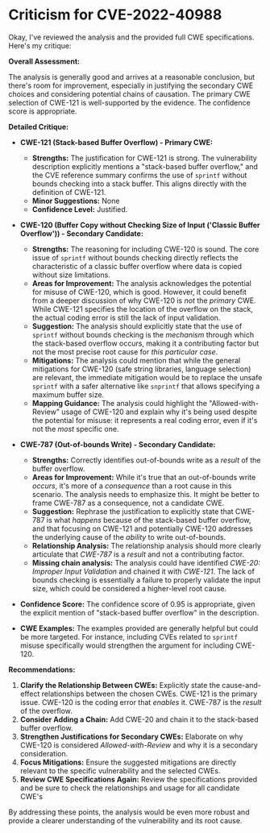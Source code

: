 # Criticism for CVE-2022-40988

Okay, I've reviewed the analysis and the provided full CWE specifications. Here's my critique:

**Overall Assessment:**

The analysis is generally good and arrives at a reasonable conclusion, but there's room for improvement, especially in justifying the secondary CWE choices and considering potential chains of causation.  The primary CWE selection of CWE-121 is well-supported by the evidence.  The confidence score is appropriate.

**Detailed Critique:**

*   **CWE-121 (Stack-based Buffer Overflow) - Primary CWE:**

    *   **Strengths:** The justification for CWE-121 is strong. The vulnerability description explicitly mentions a "stack-based buffer overflow," and the CVE reference summary confirms the use of `sprintf` without bounds checking into a stack buffer. This aligns directly with the definition of CWE-121.
    *   **Minor Suggestions:** None
    *   **Confidence Level:** Justified.

*   **CWE-120 (Buffer Copy without Checking Size of Input ('Classic Buffer Overflow')) - Secondary Candidate:**

    *   **Strengths:** The reasoning for including CWE-120 is sound.  The core issue of `sprintf` without bounds checking directly reflects the characteristic of a classic buffer overflow where data is copied without size limitations.
    *   **Areas for Improvement:** The analysis acknowledges the potential for misuse of CWE-120, which is good. However, it could benefit from a deeper discussion of why CWE-120 is *not* the *primary* CWE. While CWE-121 specifies the location of the overflow on the stack, the actual coding error is still the lack of input validation.
    *   **Suggestion:** The analysis should explicitly state that the use of `sprintf` without bounds checking is the *mechanism* through which the stack-based overflow occurs, making it a contributing factor but not the most precise root cause for *this particular case*.
    *   **Mitigations:** The analysis could mention that while the general mitigations for CWE-120 (safe string libraries, language selection) are relevant, the immediate mitigation would be to replace the unsafe `sprintf` with a safer alternative like `snprintf` that allows specifying a maximum buffer size.
    *   **Mapping Guidance:** The analysis could highlight the "Allowed-with-Review" usage of CWE-120 and explain why it's being used despite the potential for misuse: it represents a real coding error, even if it's not the *most* specific one.

*   **CWE-787 (Out-of-bounds Write) - Secondary Candidate:**

    *   **Strengths:** Correctly identifies out-of-bounds write as a *result* of the buffer overflow.
    *   **Areas for Improvement:** While it's true that an out-of-bounds write *occurs*, it's more of a *consequence* than a root cause in this scenario. The analysis needs to emphasize this. It might be better to frame CWE-787 as a consequence, not a candidate CWE.
    *   **Suggestion:** Rephrase the justification to explicitly state that CWE-787 is what *happens* because of the stack-based buffer overflow, and that focusing on CWE-121 and potentially CWE-120 addresses the underlying cause of the *ability* to write out-of-bounds.
    *   **Relationship Analysis:** The relationship analysis should more clearly articulate that *CWE-787* is a *result* and not a contributing factor.
    *   **Missing chain analysis:** The analysis could have identified *CWE-20: Improper Input Validation* and chained it with *CWE-121*. The lack of bounds checking is essentially a failure to properly validate the input size, which could be considered a higher-level root cause.

*   **Confidence Score:** The confidence score of 0.95 is appropriate, given the explicit mention of "stack-based buffer overflow" in the description.

*   **CWE Examples:** The examples provided are generally helpful but could be more targeted. For instance, including CVEs related to `sprintf` misuse specifically would strengthen the argument for including CWE-120.

**Recommendations:**

1.  **Clarify the Relationship Between CWEs:** Explicitly state the cause-and-effect relationships between the chosen CWEs. CWE-121 is the primary issue. CWE-120 is the coding error that *enables* it. CWE-787 is the *result* of the overflow.
2.  **Consider Adding a Chain:** Add CWE-20 and chain it to the stack-based buffer overflow.
3.  **Strengthen Justifications for Secondary CWEs:** Elaborate on why CWE-120 is considered *Allowed-with-Review* and why it is a secondary consideration.
4.  **Focus Mitigations:** Ensure the suggested mitigations are directly relevant to the specific vulnerability and the selected CWEs.
5.  **Review CWE Specifications Again:** Review the specifications provided and be sure to check the relationships and usage for all candidate CWE's

By addressing these points, the analysis would be even more robust and provide a clearer understanding of the vulnerability and its root cause.